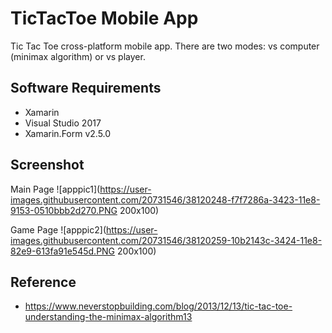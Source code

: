 # TicTacToe Mobile App
Tic Tac Toe cross-platform mobile app. There are two modes: vs computer (minimax algorithm) or vs player. 

## Software Requirements
- Xamarin 
- Visual Studio 2017
- Xamarin.Form v2.5.0

## Screenshot 
Main Page
![apppic1](https://user-images.githubusercontent.com/20731546/38120248-f7f7286a-3423-11e8-9153-0510bbb2d270.PNG 200x100)

Game Page 
![apppic2](https://user-images.githubusercontent.com/20731546/38120259-10b2143c-3424-11e8-82e9-613fa91e545d.PNG 200x100)



## Reference
- https://www.neverstopbuilding.com/blog/2013/12/13/tic-tac-toe-understanding-the-minimax-algorithm13 
